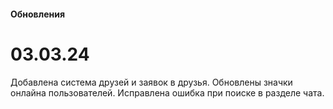 #### Обновления
# 03.03.24
Добавлена система друзей и заявок в друзья.
Обновлены значки онлайна пользователей.
Исправлена ошибка при поиске в разделе чата.
